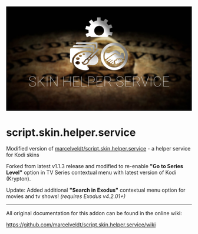 ![icon](fanart.jpg) 

# script.skin.helper.service
Modified version of [marcelveldt/script.skin.helper.service](https://github.com/marcelveldt/script.skin.helper.service) - a helper service for Kodi skins  

Forked from latest v1.1.3 release and modified to re-enable **"Go to Series Level"** option in TV Series contextual menu with latest version of Kodi (Krypton). 

Update: Added additional **"Search in Exodus"** contextual menu option for movies and tv shows! *(requires Exodus v4.2.01+)*

________________________________________________________________________________________________________


All original documentation for this addon can be found in the online wiki:

https://github.com/marcelveldt/script.skin.helper.service/wiki